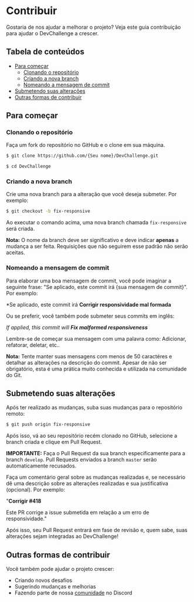 # Contribuir
Gostaria de nos ajudar a melhorar o projeto? Veja este guia contribuição para ajudar o DevChallenge a crescer.

## Tabela de conteúdos
- [Para começar](#para-começar)
  - [Clonando o repositório](#clonando-o-repositório)
  - [Criando a nova branch](#criando-a-nova-branch)
  - [Nomeando a mensagem de commit](#nomeando-a-mensagem-de-commit)
- [Submetendo suas alterações](#submetendo-suas-alterações)
- [Outras formas de contribuir](#outras-formas-de-contribuir)

## Para começar
### Clonando o repositório
Faça um fork do repositório no GitHub e o clone em sua máquina.
```bash
$ git clone https://github.com/{Seu nome}/DevChallenge.git

$ cd DevChallenge
```

### Criando a nova branch
Crie uma nova branch para a alteração que você deseja submeter. Por exemplo:
```bash
$ git checkout -b fix-responsive
```
Ao executar o comando acima, uma nova branch chamada `fix-responsive` será criada.

**Nota:** O nome da branch deve ser significativo e deve indicar **apenas** a mudança a ser feita. Requisições que não seguirem esse padrão não serão aceitas.

### Nomeando a mensagem de commit
Para elaborar uma boa mensagem de commit, você pode imaginar a seguinte frase: "Se aplicado, este commit irá {sua mensagem de commit}". Por exemplo:

*Se aplicado, este commit irá **Corrigir responsividade mal formada**

Ou se preferir, você também pode submeter seus commits em inglês:

*If applied, this commit will **Fix malformed responsiveness***

Lembre-se de começar sua mensagem com uma palavra como: Adicionar, refatorar, deletar, etc..

**Nota:** Tente manter suas mensagens com menos de 50 caractéres e detalhar as alterações na descrição do commit. Apesar de não ser obrigatório, esta é uma prática muito conhecida e utilizada na comunidade do Git.

## Submetendo suas alterações
Após ter realizado as mudanças, suba suas mudanças para o repositório remoto:
```bash
$ git push origin fix-responsive
```

Após isso, vá ao seu repositório recém clonado no GitHub, selecione a branch criada e clique em Pull Request.

**IMPORTANTE:** Faça o Pull Request da sua branch especificamente para a branch `develop`. Pull Requests enviados a branch `master` serão automaticamente recusados.

Faça um comentário geral sobre as mudanças realizadas e, se necessário dê uma descrição sobre as alterações realizadas e sua justificativa (opcional). Por exemplo:

"**Corrigir #418**

Este PR corrige a issue submetida em relação a um erro de responsividade."

Após isso, seu Pull Request entrará em fase de revisão e, quem sabe, suas alterações sejam integradas ao DevChallenge!

## Outras formas de contribuir
Você também pode ajudar o projeto crescer:

- Criando novos desafios
- Sugerindo mudanças e melhorias
- Fazendo parte de nossa [comunidade](https://discord.gg/yvYXhGj) no Discord
